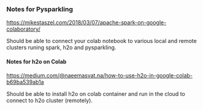 ### Notes for Pysparkling
https://mikestaszel.com/2018/03/07/apache-spark-on-google-colaboratory/

Should be able to connect your colab notebook to various local and remote clusters
runing spark, h2o and pysparkling.

#### Notes for h2o on Colab
https://medium.com/@naeemasvat.na/how-to-use-h2o-in-google-colab-b69ba539ab1a

Should be able to install h2o on colab container and run in the cloud to connect to h2o cluster (remotely).
